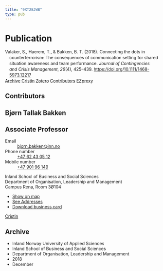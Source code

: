 ```yaml
---
title: "9XT2BJWB"
type: pub
---
```

<h1>Publication</h1>
<article id="csl-bib-container-9XT2BJWB" class="csl-bib-container">
  <div class="csl-bib-body" style="line-height: 1.35; padding-left: 1em; text-indent:-1em;">
  <div class="csl-entry">Valaker, S., Haerem, T., &amp; Bakken, B. T. (2018). Connecting the dots in counterterrorism: The consequences of communication setting for shared situation awareness and team performance. <i>Journal of Contingencies and Crisis Management</i>, <i>26</i>(4), 425&#x2013;439. <a href="https://doi.org/10.1111/1468-5973.12217">https://doi.org/10.1111/1468-5973.12217</a></div>
</div>
  <div class="csl-bib-buttons">
    <a href="#taxonomy-article-9XT2BJWB" class="csl-bib-button">Archive</a>
    <a href alt="Cristin URL" class="csl-bib-button">Cristin</a>
    <a href alt="Zotero URL" class="csl-bib-button">Zotero</a>
    <a href="#contributors-article-9XT2BJWB" class="csl-bib-button">Contributors</a>
    <a href="http://ezproxy.inn.no/login?url=https://doi.org/10.1111/1468-5973.12217" class="csl-bib-button">EZproxy</a>
  </div>
  <div id="csl-bib-meta-container-9XT2BJWB"></div>
</article>
<div id="csl-bib-meta-9XT2BJWB" class="csl-bib-meta">
  <article id="contributors-article-9XT2BJWB" class="contributors-article">
    <h1>Contributors</h1>
    <div class="personas">
<div class="vrtx-hinn-person-card">
<div class="photo">
<i class="lar la-user-circle missing-person"></i>
</div>
<div class="info">
<hgroup><h1>Bjørn Tallak Bakken</h1>
<h2>Associate Professor</h2>
</hgroup><dl>
<dt>Email</dt>
<dd>
<a href="mailto:bjorn.bakken@inn.no">bjorn.bakken@inn.no</a>
</dd>
<dt>Phone number</dt>
<dd><a href="tel:+4762430512">
+47 62 43 05 12
</a></dd>
<dt>Mobile number</dt>
<dd><a href="tel:+4790196149">
+47 901 96 149
</a></dd>
</dl>
<p>
Inland School of Business and Social Sciences<br>
Department of Organisation, Leadership and Management<br>
Campus Rena,
Room 3Ø104
</p>
<ul class="vrtx-hinn-links">
<li><a href="https://www.google.com/maps?q=61.13620,11.37454">Show on map</a></li>
<li><a href="https://www.inn.no/english/find-an-employee/bjorn-bakken.html#vrtx-hinn-addresses">See Addresses</a></li>
<li><a href="https://www.inn.no/english/find-an-employee/bjorn-bakken.html?vrtx=vcf">Download business card</a></li>
</ul>
</div>
</div>
<a href="https://app.cristin.no/persons/show.jsf?id=449169" alt="Cristin URL" class="personas-cristin">Cristin</a>
</div>
  </article>
  <article id="taxonomy-article-9XT2BJWB" class="taxonomy-article">
    <h1>Archive</h1>
    <ul>
      <li>Inland Norway University of Applied Sciences</li>
      <li>Inland School of Business and Social Sciences</li>
      <li>Department of Organisation, Leadership and Management</li>
      <li>2018</li>
      <li>December</li>
    </ul>
  </article>
</div>
